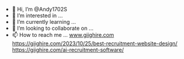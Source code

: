 - 👋 Hi, I’m @Andy1702S
- 👀 I’m interested in ...
- 🌱 I’m currently learning ...
- 💞️ I’m looking to collaborate on ...
- 📫 How to reach me ...
www.giighire.com
https://giighire.com/2023/10/25/best-recruitment-website-design/
https://giighire.com/ai-recruitment-software/
<!---
